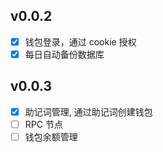 ## v0.0.2

- [x] 钱包登录，通过 cookie 授权
- [x] 每日自动备份数据库

## v0.0.3

- [x] 助记词管理, 通过助记词创建钱包
- [ ] RPC 节点
- [ ] 钱包余额管理

